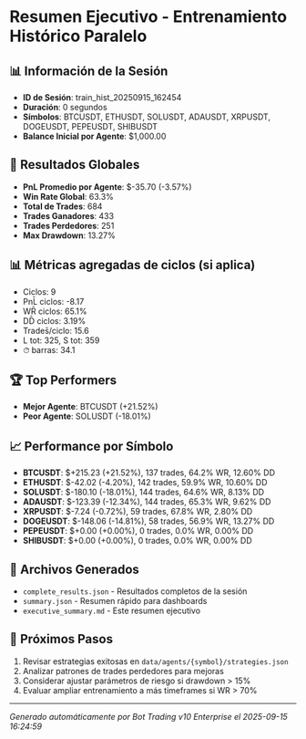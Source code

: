 # Resumen Ejecutivo - Entrenamiento Histórico Paralelo

## 📊 Información de la Sesión
- **ID de Sesión**: train_hist_20250915_162454
- **Duración**: 0 segundos
- **Símbolos**: BTCUSDT, ETHUSDT, SOLUSDT, ADAUSDT, XRPUSDT, DOGEUSDT, PEPEUSDT, SHIBUSDT
- **Balance Inicial por Agente**: $1,000.00

## 🎯 Resultados Globales
- **PnL Promedio por Agente**: $-35.70 (-3.57%)
- **Win Rate Global**: 63.3%
- **Total de Trades**: 684
- **Trades Ganadores**: 433
- **Trades Perdedores**: 251
- **Max Drawdown**: 13.27%

## 📊 Métricas agregadas de ciclos (si aplica)
- Ciclos: 9
- PnL̄ ciclos: -8.17
- WR̄ ciclos: 65.1%
- DD̄ ciclos: 3.19%
- Trades̄/ciclo: 15.6
- L tot: 325, S tot: 359
- ⏱̄ barras: 34.1


## 🏆 Top Performers
- **Mejor Agente**: BTCUSDT (+21.52%)
- **Peor Agente**: SOLUSDT (-18.01%)

## 📈 Performance por Símbolo
- **BTCUSDT**: $+215.23 (+21.52%), 137 trades, 64.2% WR, 12.60% DD
- **ETHUSDT**: $-42.02 (-4.20%), 142 trades, 59.9% WR, 10.60% DD
- **SOLUSDT**: $-180.10 (-18.01%), 144 trades, 64.6% WR, 8.13% DD
- **ADAUSDT**: $-123.39 (-12.34%), 144 trades, 65.3% WR, 9.62% DD
- **XRPUSDT**: $-7.24 (-0.72%), 59 trades, 67.8% WR, 2.80% DD
- **DOGEUSDT**: $-148.06 (-14.81%), 58 trades, 56.9% WR, 13.27% DD
- **PEPEUSDT**: $+0.00 (+0.00%), 0 trades, 0.0% WR, 0.00% DD
- **SHIBUSDT**: $+0.00 (+0.00%), 0 trades, 0.0% WR, 0.00% DD

## 📁 Archivos Generados
- `complete_results.json` - Resultados completos de la sesión
- `summary.json` - Resumen rápido para dashboards
- `executive_summary.md` - Este resumen ejecutivo

## 🎯 Próximos Pasos
1. Revisar estrategias exitosas en `data/agents/{symbol}/strategies.json`
2. Analizar patrones de trades perdedores para mejoras
3. Considerar ajustar parámetros de riesgo si drawdown > 15%
4. Evaluar ampliar entrenamiento a más timeframes si WR > 70%

---
*Generado automáticamente por Bot Trading v10 Enterprise el 2025-09-15 16:24:59*

